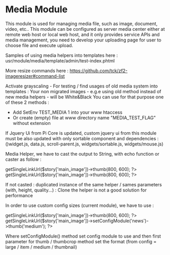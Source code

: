 Media Module
============

This module is used for managing media file, such as image, document, video, etc.. This module can be configured as server
media center either at remote web host or local web host, and it only provides service APIs and media management, you need to
develop your uploading page for user to choose file and execute upload.

Samples of using media helpers into templates here :
usr/module/media/template/admin/test-index.phtml

More resize commands here :
https://github.com/tck/zf2-imageresizer#command-list

Activate grayscaling - For testing / find usages of old media system into templates : 
Your non migrated images - e.g.e using old method instead of new media helpers - will be White&Black
You can use for that purpose one of these 2 methods : 
- Add SetEnv TEST_MEDIA 1 into your www htaccess
- Or create (empty) file at www directory name "MEDIA_TEST_FLAG" without extension

If Jquery Ui from Pi Core is updated, custom jquery ui from this module must be also updated with only sortable component and dependencies :
()widget.js, data.js, scroll-parent.js, widgets/sortable.js, widgets/mouse.js)

Media Helper, we have to cast the output to String, with echo function or caster as follow :
<?php $shareImage = (string) Pi::api('doc','media')->getSingleLinkUrl($story['main_image'])->thumb(800, 600); ?>
<?php echo Pi::api('doc','media')->getSingleLinkUrl($story['main_image'])->thumb(800, 600); ?>

If not casted : duplicated instance of the same helper / sames parameters (with, height, quality...) :
Clone the helper is not a good solution for performance

In order to use custom config sizes (current module), we have to use :
<?php $shareImage = (string) Pi::api('doc','media')->getSingleLinkUrl($story['main_image'])->thumb(800, 600); ?>
<?php Pi::api('doc','media')->getSingleLinkUrl($story['main_image'])->setConfigModule('news')->thumb('medium'); ?>
Where setConfigModule() method set config module to use and then first parameter for thumb / thumbcrop method set the format (from config = large / item / medium / thumbnail)
